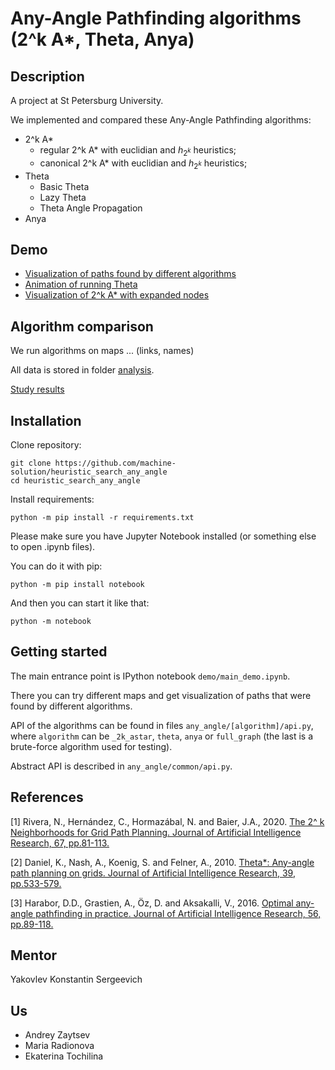 # Any-Angle Pathfinding algorithms (2^k A*, Theta, Anya)

## Description

A project at St Petersburg University.

We implemented and compared these Any-Angle Pathfinding algorithms:
- 2^k A\*
    - regular 2^k A\* with euclidian and $h_{2^k}$ heuristics;
    - canonical 2^k A\* with euclidian and $h_{2^k}$ heuristics;
- Theta
    - Basic Theta
    - Lazy Theta
    - Theta Angle Propagation
- Anya

## Demo

- [Visualization of paths found by different algorithms](demo/main_demo.ipynb)
- [Animation of running Theta](demo/animation_for_theta.ipynb)
- [Visualization of 2^k A* with expanded nodes](demo/extra_plots_for_2k_astar.ipynb)

## Algorithm comparison

We run algorithms on maps ... (links, names)

All data is stored in folder [analysis](analysis).

[Study results](results.md)

## Installation

Clone repository:
```
git clone https://github.com/machine-solution/heuristic_search_any_angle
cd heuristic_search_any_angle
```

Install requirements:
```
python -m pip install -r requirements.txt
```

Please make sure you have Jupyter Notebook installed (or something else to open .ipynb files).

You can do it with pip:
```
python -m pip install notebook
```

And then you can start it like that:
```
python -m notebook
```

## Getting started

The main entrance point is IPython notebook `demo/main_demo.ipynb`.

There you can try different maps and get visualization of paths that were found by different algorithms.

API of the algorithms can be found in files `any_angle/[algorithm]/api.py`, where `algorithm` can be `_2k_astar`, `theta`, `anya` or `full_graph` (the last is a brute-force algorithm used for testing).

Abstract API is described in `any_angle/common/api.py`.

## References

[1] Rivera, N., Hernández, C., Hormazábal, N. and Baier, J.A., 2020. [The 2^ k Neighborhoods for Grid Path Planning. Journal of Artificial Intelligence Research, 67, pp.81-113.](https://www.jair.org/index.php/jair/article/view/11383)

[2] Daniel, K., Nash, A., Koenig, S. and Felner, A., 2010. [Theta*: Any-angle path planning on grids. Journal of Artificial Intelligence Research, 39, pp.533-579.](https://www.jair.org/index.php/jair/article/view/10676)

[3] Harabor, D.D., Grastien, A., Öz, D. and Aksakalli, V., 2016. [Optimal any-angle pathfinding in practice. Journal of Artificial Intelligence Research, 56, pp.89-118.](https://www.jair.org/index.php/jair/article/view/11383)

## Mentor

Yakovlev Konstantin Sergeevich

## Us

- Andrey Zaytsev
- Maria Radionova
- Ekaterina Tochilina
